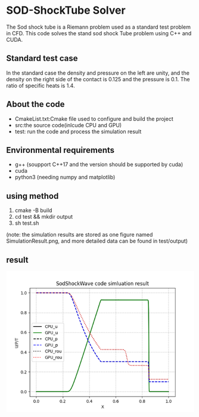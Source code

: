 # SOD-ShockTube Solver

The Sod shock tube is a Riemann problem used as a standard test problem in CFD. This code solves the stand sod shock Tube problem using C++ and CUDA.

## Standard test case

In the standard case the density and pressure on the left are unity, and the density on the right side of the contact is 0.125 and the pressure is 0.1. The ratio of specific heats is 1.4.

## About the code

* CmakeList.txt:Cmake file used to configure and build the project
* src:the source code(inlcude CPU and GPU)
* test: run the code and process the simulation result

## Environmental requirements

* g++ (soupport C++17 and the version should be supported by cuda)
* cuda
* python3 (needing numpy and matplotlib)

## using method

1. cmake -B build
2. cd test && mkdir output
3. sh test.sh

(note: the simulation results are stored as one figure named SimulationResult.png, and more detailed data can be found in test/output)

## result

![Alt text](image.png)
